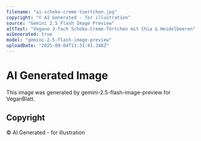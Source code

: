 ```yaml
---
filename: "ai-schoko-creme-toertchen.jpg"
copyright: "© AI Generated - for illustration"
source: "Gemini 2.5 Flash Image Preview"
altText: "Vegane 3-fach Schoko-Creme-Törtchen mit Chia & Heidelbeeren"
aiGenerated: true
model: "gemini-2.5-flash-image-preview"
uploadDate: "2025-09-04T11:31:41.348Z"
---
```


# AI Generated Image

This image was generated by gemini-2.5-flash-image-preview for VeganBlatt.

## Copyright
© AI Generated - for illustration
